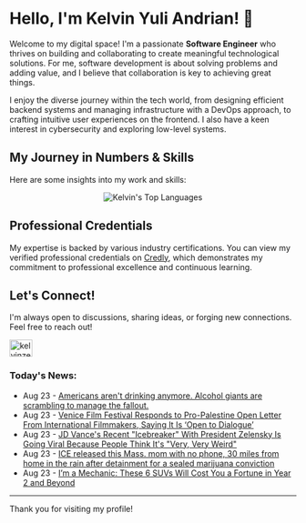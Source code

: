 # Hello, I'm Kelvin Yuli Andrian! 👋

Welcome to my digital space! I'm a passionate **Software Engineer** who thrives on building and collaborating to create meaningful technological solutions. For me, software development is about solving problems and adding value, and I believe that collaboration is key to achieving great things.

I enjoy the diverse journey within the tech world, from designing efficient backend systems and managing infrastructure with a DevOps approach, to crafting intuitive user experiences on the frontend. I also have a keen interest in cybersecurity and exploring low-level systems.

## My Journey in Numbers & Skills

Here are some insights into my work and skills:

<p align="center">
  <img src="https://github-readme-stats.vercel.app/api/top-langs/?username=kelvinzer0&layout=compact&theme=radical" alt="Kelvin's Top Languages" />
</p>

## Professional Credentials

My expertise is backed by various industry certifications. You can view my verified professional credentials on [Credly](https://www.credly.com/users/kelvin-yuli-andrian/badges), which demonstrates my commitment to professional excellence and continuous learning.

## Let's Connect!

I'm always open to discussions, sharing ideas, or forging new connections. Feel free to reach out!

<p align="left">
    <a href="https://linkedin.com/in/kelvinzero" target="blank"><img align="center" src="https://cdn.jsdelivr.net/npm/simple-icons@3.0.1/icons/linkedin.svg" alt="kelvinzero" height="30" width="40" /></a>
</p>

### Today's News:

<!-- feed start -->
- Aug 23 - [Americans aren't drinking anymore. Alcohol giants are scrambling to manage the fallout.](https://finance.yahoo.com/news/americans-arent-drinking-anymore-alcohol-giants-are-scrambling-to-manage-the-fallout-203502516.html)
- Aug 23 - [Venice Film Festival Responds to Pro-Palestine Open Letter From International Filmmakers, Saying It Is ‘Open to Dialogue’](https://www.yahoo.com/news/articles/venice-film-festival-responds-pro-165432808.html)
- Aug 23 - [JD Vance's Recent "Icebreaker" With President Zelensky Is Going Viral Because People Think It's "Very, Very Weird"](https://www.yahoo.com/news/articles/jd-vances-recent-icebreaker-president-153203607.html)
- Aug 23 - [ICE released this Mass. mom with no phone, 30 miles from home in the rain after detainment for a sealed marijuana conviction](https://www.yahoo.com/news/articles/ice-released-mass-mom-no-144711395.html)
- Aug 23 - [I’m a Mechanic: These 6 SUVs Will Cost You a Fortune in Year 2 and Beyond](https://autos.yahoo.com/articles/m-mechanic-6-suvs-cost-131524310.html)
<!-- feed end -->

---

Thank you for visiting my profile!
